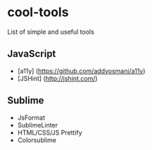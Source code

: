 # cool-tools

List of simple and useful tools

## JavaScript
- [a11y] (https://github.com/addyosmani/a11y)
- [JSHint] (http://jshint.com/)

## Sublime
- JsFormat
- SublimeLinter
- HTML/CSS/JS Prettify
- Colorsublime
